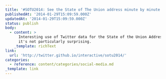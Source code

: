 ```yaml
---
title: '#SOTU2014: See the State of The Union address minute by minute on Twitter'
publishedAt: '2014-01-29T15:09:59.000Z'
updatedAt: '2014-01-29T15:09:59.000Z'
status: publish
body:
  - content: >
      Interesting use of Twitter data for the State of the Union Address, though
      it's not particularly surprising.
    _template: richText
link:
  url: 'http://twitter.github.io/interactive/sotu2014/'
categories:
  - reference: content/categories/social-media.md
_template: link
---
```



